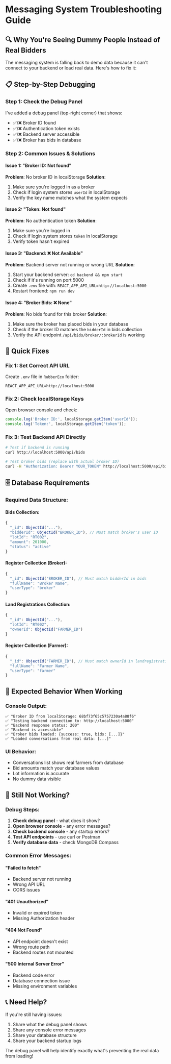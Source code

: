 # Messaging System Troubleshooting Guide

## 🔍 **Why You're Seeing Dummy People Instead of Real Bidders**

The messaging system is falling back to demo data because it can't connect to your backend or load real data. Here's how to fix it:

## 📋 **Step-by-Step Debugging**

### **Step 1: Check the Debug Panel**
I've added a debug panel (top-right corner) that shows:
- ✅/❌ Broker ID found
- ✅/❌ Authentication token exists  
- ✅/❌ Backend server accessible
- ✅/❌ Broker has bids in database

### **Step 2: Common Issues & Solutions**

#### **Issue 1: "Broker ID: Not found"**
**Problem**: No broker ID in localStorage
**Solution**: 
1. Make sure you're logged in as a broker
2. Check if login system stores `userId` in localStorage
3. Verify the key name matches what the system expects

#### **Issue 2: "Token: Not found"**  
**Problem**: No authentication token
**Solution**:
1. Make sure you're logged in
2. Check if login system stores `token` in localStorage
3. Verify token hasn't expired

#### **Issue 3: "Backend: ❌ Not Available"**
**Problem**: Backend server not running or wrong URL
**Solution**:
1. Start your backend server: `cd backend && npm start`
2. Check if it's running on port 5000
3. Create `.env` file with: `REACT_APP_API_URL=http://localhost:5000`
4. Restart frontend: `npm run dev`

#### **Issue 4: "Broker Bids: ❌ None"**
**Problem**: No bids found for this broker
**Solution**:
1. Make sure the broker has placed bids in your database
2. Check if the broker ID matches the `bidderId` in bids collection
3. Verify the API endpoint `/api/bids/broker/:brokerId` is working

## 🔧 **Quick Fixes**

### **Fix 1: Set Correct API URL**
Create `.env` file in `RubberEco` folder:
```env
REACT_APP_API_URL=http://localhost:5000
```

### **Fix 2: Check localStorage Keys**
Open browser console and check:
```javascript
console.log('Broker ID:', localStorage.getItem('userId'));
console.log('Token:', localStorage.getItem('token'));
```

### **Fix 3: Test Backend API Directly**
```bash
# Test if backend is running
curl http://localhost:5000/api/bids

# Test broker bids (replace with actual broker ID)
curl -H "Authorization: Bearer YOUR_TOKEN" http://localhost:5000/api/bids/broker/YOUR_BROKER_ID
```

## 🗄️ **Database Requirements**

### **Required Data Structure:**

#### **Bids Collection:**
```javascript
{
  "_id": ObjectId("..."),
  "bidderId": ObjectId("BROKER_ID"), // Must match broker's user ID
  "lotId": "RT002",
  "amount": 201000,
  "status": "active"
}
```

#### **Register Collection (Broker):**
```javascript
{
  "_id": ObjectId("BROKER_ID"), // Must match bidderId in bids
  "fullName": "Broker Name",
  "userType": "broker"
}
```

#### **Land Registrations Collection:**
```javascript
{
  "_id": ObjectId("..."),
  "lotId": "RT002",
  "ownerId": ObjectId("FARMER_ID")
}
```

#### **Register Collection (Farmer):**
```javascript
{
  "_id": ObjectId("FARMER_ID"), // Must match ownerId in landregistrations
  "fullName": "Farmer Name",
  "userType": "farmer"
}
```

## 🚀 **Expected Behavior When Working**

### **Console Output:**
```
✅ "Broker ID from localStorage: 68bf73f65c5757230a4a88f6"
✅ "Testing backend connection to: http://localhost:5000"
✅ "Backend response status: 200"
✅ "Backend is accessible"
✅ "Broker bids loaded: {success: true, bids: [...]}"
✅ "Loaded conversations from real data: [...]"
```

### **UI Behavior:**
- Conversations list shows real farmers from database
- Bid amounts match your database values
- Lot information is accurate
- No dummy data visible

## 🐛 **Still Not Working?**

### **Debug Steps:**
1. **Check debug panel** - what does it show?
2. **Open browser console** - any error messages?
3. **Check backend console** - any startup errors?
4. **Test API endpoints** - use curl or Postman
5. **Verify database data** - check MongoDB Compass

### **Common Error Messages:**

#### **"Failed to fetch"**
- Backend server not running
- Wrong API URL
- CORS issues

#### **"401 Unauthorized"**  
- Invalid or expired token
- Missing Authorization header

#### **"404 Not Found"**
- API endpoint doesn't exist
- Wrong route path
- Backend routes not mounted

#### **"500 Internal Server Error"**
- Backend code error
- Database connection issue
- Missing environment variables

## 📞 **Need Help?**

If you're still having issues:
1. Share what the debug panel shows
2. Share any console error messages
3. Share your database structure
4. Share your backend startup logs

The debug panel will help identify exactly what's preventing the real data from loading!

